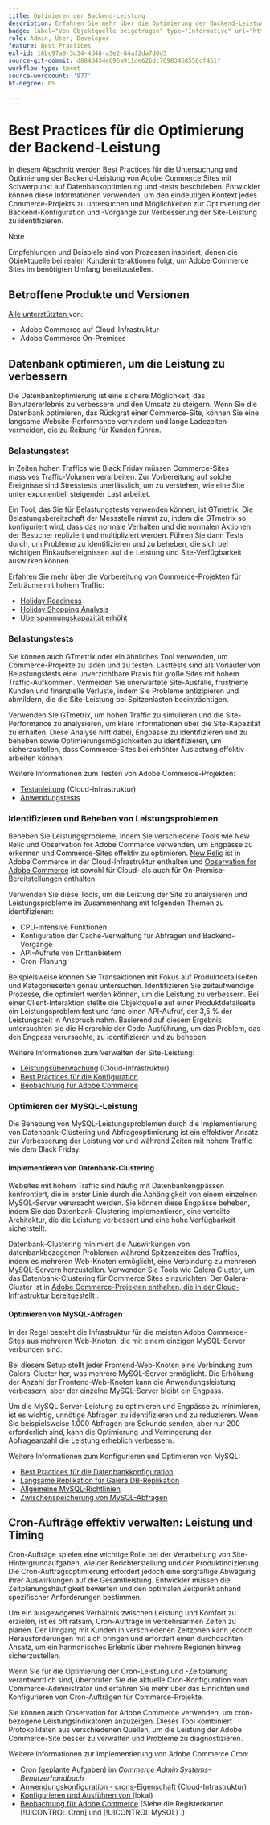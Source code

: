 ```yaml
---
title: Optimieren der Backend-Leistung
description: Erfahren Sie mehr über die Optimierung der Backend-Leistung von Adobe Commerce Sites.
badge: label="Von Objektquelle beigetragen" type="Informative" url="https://objectsource.co.uk/" tooltip="Objektquelle"
role: Admin, User, Developer
feature: Best Practices
exl-id: 18bc97a0-3d34-4d48-a3e2-84af2da7d0d3
source-git-commit: d884d434e696a911de626dc76983468556cf451f
workflow-type: tm+mt
source-wordcount: '977'
ht-degree: 0%

---
```


# Best Practices für die Optimierung der Backend-Leistung

In diesem Abschnitt werden Best Practices für die Untersuchung und Optimierung der Backend-Leistung von Adobe Commerce Sites mit Schwerpunkt auf Datenbankoptimierung und -tests beschrieben. Entwickler können diese Informationen verwenden, um den eindeutigen Kontext jedes Commerce-Projekts zu untersuchen und Möglichkeiten zur Optimierung der Backend-Konfiguration und -Vorgänge zur Verbesserung der Site-Leistung zu identifizieren.

>[!NOTE]
>
>Empfehlungen und Beispiele sind von Prozessen inspiriert, denen die Objektquelle bei realen Kundeninteraktionen folgt, um Adobe Commerce Sites im benötigten Umfang bereitzustellen.

## Betroffene Produkte und Versionen

[Alle unterstützten ](../../../release/versions.md) von:

- Adobe Commerce auf Cloud-Infrastruktur
- Adobe Commerce On-Premises

## Datenbank optimieren, um die Leistung zu verbessern

Die Datenbankoptimierung ist eine sichere Möglichkeit, das Benutzererlebnis zu verbessern und den Umsatz zu steigern. Wenn Sie die Datenbank optimieren, das Rückgrat einer Commerce-Site, können Sie eine langsame Website-Performance verhindern und lange Ladezeiten vermeiden, die zu Reibung für Kunden führen.

### Belastungstest

In Zeiten hohen Traffics wie Black Friday müssen Commerce-Sites massives Traffic-Volumen verarbeiten. Zur Vorbereitung auf solche Ereignisse sind Stresstests unerlässlich, um zu verstehen, wie eine Site unter exponentiell steigender Last arbeitet.

Ein Tool, das Sie für Belastungstests verwenden können, ist GTmetrix. Die Belastungsbereitschaft der Messstelle nimmt zu, indem die GTmetrix so konfiguriert wird, dass das normale Verhalten und die normalen Aktionen der Besucher repliziert und multipliziert werden. Führen Sie dann Tests durch, um Probleme zu identifizieren und zu beheben, die sich bei wichtigen Einkaufsereignissen auf die Leistung und Site-Verfügbarkeit auswirken können.

Erfahren Sie mehr über die Vorbereitung von Commerce-Projekten für Zeiträume mit hohem Traffic:

- [Holiday Readiness](https://experienceleague.adobe.com/docs/events/commerce-intelligence-webinar-recordings/2021/holiday-readiness.html)
- [Holiday Shopping Analysis](https://experienceleague.adobe.com/docs/commerce-business-intelligence/mbi/analyze/performance/holiday-season-perf.html)
- [Überspannungskapazität erhöht](https://experienceleague.adobe.com/docs/commerce-knowledge-base/kb/announcements/commerce-announcements/2021-holiday-surge-capacity-requests-for-magento-commerce-cloud.html)

### Belastungstests

Sie können auch GTmetrix oder ein ähnliches Tool verwenden, um Commerce-Projekte zu laden und zu testen. Lasttests sind als Vorläufer von Belastungstests eine unverzichtbare Praxis für große Sites mit hohem Traffic-Aufkommen. Vermeiden Sie unerwartete Site-Ausfälle, frustrierte Kunden und finanzielle Verluste, indem Sie Probleme antizipieren und abmildern, die die Site-Leistung bei Spitzenlasten beeinträchtigen.

Verwenden Sie GTmetrix, um hohen Traffic zu simulieren und die Site-Performance zu analysieren, um klare Informationen über die Site-Kapazität zu erhalten. Diese Analyse hilft dabei, Engpässe zu identifizieren und zu beheben sowie Optimierungsmöglichkeiten zu identifizieren, um sicherzustellen, dass Commerce-Sites bei erhöhter Auslastung effektiv arbeiten können.

Weitere Informationen zum Testen von Adobe Commerce-Projekten:

- [Testanleitung](https://experienceleague.adobe.com/docs/commerce-cloud-service/user-guide/develop/test/guidance.html) (Cloud-Infrastruktur)
- [Anwendungstests](https://developer.adobe.com/commerce/testing/guide/)

### Identifizieren und Beheben von Leistungsproblemen

Beheben Sie Leistungsprobleme, indem Sie verschiedene Tools wie New Relic und Observation for Adobe Commerce verwenden, um Engpässe zu erkennen und Commerce-Sites effektiv zu optimieren. [New Relic](https://experienceleague.adobe.com/docs/commerce-cloud-service/user-guide/monitor/new-relic/new-relic-service.html) ist in Adobe Commerce in der Cloud-Infrastruktur enthalten und [Observation for Adobe Commerce](/help/tools/observation-for-adobe-commerce/intro.md) ist sowohl für Cloud- als auch für On-Premise-Bereitstellungen enthalten.

Verwenden Sie diese Tools, um die Leistung der Site zu analysieren und Leistungsprobleme im Zusammenhang mit folgenden Themen zu identifizieren:

- CPU-intensive Funktionen
- Konfiguration der Cache-Verwaltung für Abfragen und Backend-Vorgänge
- API-Aufrufe von Drittanbietern
- Cron-Planung

Beispielsweise können Sie Transaktionen mit Fokus auf Produktdetailseiten und Kategorieseiten genau untersuchen. Identifizieren Sie zeitaufwendige Prozesse, die optimiert werden können, um die Leistung zu verbessern. Bei einer Client-Interaktion stellte die Objektquelle auf einer Produktdetailseite ein Leistungsproblem fest und fand einen API-Aufruf, der 3,5 % der Leistungszeit in Anspruch nahm. Basierend auf diesem Ergebnis untersuchten sie die Hierarchie der Code-Ausführung, um das Problem, das den Engpass verursachte, zu identifizieren und zu beheben.

Weitere Informationen zum Verwalten der Site-Leistung:

- [Leistungsüberwachung](https://experienceleague.adobe.com/docs/commerce-cloud-service/user-guide/monitor/performance.html) (Cloud-Infrastruktur)
- [Best Practices für die Konfiguration](/help/performance/configuration.md)
- [Beobachtung für Adobe Commerce](/help/tools/observation-for-adobe-commerce/intro.md)

### Optimieren der MySQL-Leistung

Die Behebung von MySQL-Leistungsproblemen durch die Implementierung von Datenbank-Clustering und Abfrageoptimierung ist ein effektiver Ansatz zur Verbesserung der Leistung vor und während Zeiten mit hohem Traffic wie dem Black Friday.

#### Implementieren von Datenbank-Clustering

Websites mit hohem Traffic sind häufig mit Datenbankengpässen konfrontiert, die in erster Linie durch die Abhängigkeit von einem einzelnen MySQL-Server verursacht werden. Sie können diese Engpässe beheben, indem Sie das Datenbank-Clustering implementieren, eine verteilte Architektur, die die Leistung verbessert und eine hohe Verfügbarkeit sicherstellt.

Datenbank-Clustering minimiert die Auswirkungen von datenbankbezogenen Problemen während Spitzenzeiten des Traffics, indem es mehreren Web-Knoten ermöglicht, eine Verbindung zu mehreren MySQL-Servern herzustellen. Verwenden Sie Tools wie Galera Cluster, um das Datenbank-Clustering für Commerce Sites einzurichten. Der Galera-Cluster ist in [Adobe Commerce-Projekten enthalten, die in der Cloud-Infrastruktur bereitgestellt ](https://experienceleague.adobe.com/en/docs/commerce-cloud-service/user-guide/architecture/pro-architecture).

#### Optimieren von MySQL-Abfragen

In der Regel besteht die Infrastruktur für die meisten Adobe Commerce-Sites aus mehreren Web-Knoten, die mit einem einzigen MySQL-Server verbunden sind.

Bei diesem Setup stellt jeder Frontend-Web-Knoten eine Verbindung zum Galera-Cluster her, was mehrere MySQL-Server ermöglicht. Die Erhöhung der Anzahl der Frontend-Web-Knoten kann die Anwendungsleistung verbessern, aber der einzelne MySQL-Server bleibt ein Engpass.

Um die MySQL Server-Leistung zu optimieren und Engpässe zu minimieren, ist es wichtig, unnötige Abfragen zu identifizieren und zu reduzieren. Wenn Sie beispielsweise 1.000 Abfragen pro Sekunde senden, aber nur 200 erforderlich sind, kann die Optimierung und Verringerung der Abfrageanzahl die Leistung erheblich verbessern.

Weitere Informationen zum Konfigurieren und Optimieren von MySQL:

- [Best Practices für die Datenbankkonfiguration](https://experienceleague.adobe.com/docs/commerce-operations/implementation-playbook/best-practices/planning/database-on-cloud.html)
- [Langsame Replikation für Galera DB-Replikation](https://experienceleague.adobe.com/docs/commerce-learn/tutorials/backend-development/galera-db-slow-replication.html)
- [Allgemeine MySQL-Richtlinien](/help/installation/prerequisites/database/mysql.md)
- [Zwischenspeicherung von MySQL-Abfragen](https://experienceleague.adobe.com/docs/commerce-learn/tutorials/backend-development/mysql-query-cache.html)

## Cron-Aufträge effektiv verwalten: Leistung und Timing

Cron-Aufträge spielen eine wichtige Rolle bei der Verarbeitung von Site-Hintergrundaufgaben, wie der Berichterstellung und der Produktindizierung. Die Cron-Auftragsoptimierung erfordert jedoch eine sorgfältige Abwägung ihrer Auswirkungen auf die Gesamtleistung. Entwickler müssen die Zeitplanungshäufigkeit bewerten und den optimalen Zeitpunkt anhand spezifischer Anforderungen bestimmen.

Um ein ausgewogenes Verhältnis zwischen Leistung und Komfort zu erzielen, ist es oft ratsam, Cron-Aufträge in verkehrsarmen Zeiten zu planen. Der Umgang mit Kunden in verschiedenen Zeitzonen kann jedoch Herausforderungen mit sich bringen und erfordert einen durchdachten Ansatz, um ein harmonisches Erlebnis über mehrere Regionen hinweg sicherzustellen.

Wenn Sie für die Optimierung der Cron-Leistung und -Zeitplanung verantwortlich sind, überprüfen Sie die aktuelle Cron-Konfiguration vom Commerce-Administrator und erfahren Sie mehr über das Einrichten und Konfigurieren von Cron-Aufträgen für Commerce-Projekte.

Sie können auch Observation for Adobe Commerce verwenden, um cron-bezogene Leistungsindikatoren anzuzeigen. Dieses Tool kombiniert Protokolldaten aus verschiedenen Quellen, um die Leistung der Adobe Commerce-Site besser zu verwalten und Probleme zu diagnostizieren.

Weitere Informationen zur Implementierung von Adobe Commerce Cron:

- [Cron (geplante Aufgaben)](https://experienceleague.adobe.com/docs/commerce-admin/systems/tools/cron.html) im _Commerce Admin Systems-Benutzerhandbuch_
- [Anwendungskonfiguration - crons-Eigenschaft](https://experienceleague.adobe.com/docs/commerce-cloud-service/user-guide/configure/app/properties/crons-property.html) (Cloud-Infrastruktur)
- [Konfigurieren und Ausführen von ](https://experienceleague.adobe.com/docs/commerce-cloud-service/user-guide/configure/app/properties/crons-property.html) (lokal)
- [Beobachtung für Adobe Commerce](https://experienceleague.adobe.com/docs/commerce-operations/tools/observation-for-adobe-commerce/intro.html) (Siehe die Registerkarten [!UICONTROL Cron] und [!UICONTROL MySQL] .)
